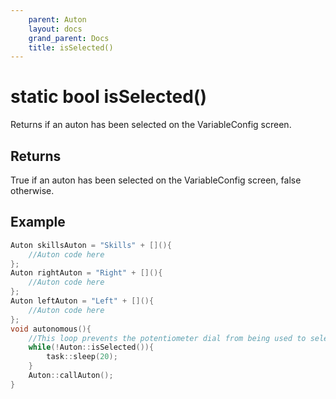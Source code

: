 ```yaml
---
    parent: Auton
    layout: docs
    grand_parent: Docs
    title: isSelected()
---
```

# static bool isSelected()
Returns if an auton has been selected on the VariableConfig screen.

## Returns
True if an auton has been selected on the VariableConfig screen, false otherwise.

## Example
```cpp
Auton skillsAuton = "Skills" + [](){
    //Auton code here
};
Auton rightAuton = "Right" + [](){
    //Auton code here
};
Auton leftAuton = "Left" + [](){
    //Auton code here
};
void autonomous(){
    //This loop prevents the potentiometer dial from being used to select an auton
    while(!Auton::isSelected()){
        task::sleep(20);
    }
    Auton::callAuton();
}
